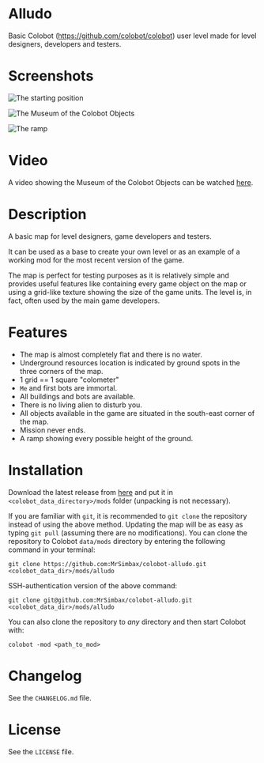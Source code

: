 # Alludo #

Basic Colobot (https://github.com/colobot/colobot) user level made for level designers, developers and testers.

# Screenshots #

![The starting position](http://i.imgur.com/oPRFTza.png)

![The Museum of the Colobot Objects](http://i.imgur.com/NLQjqdc.png)

![The ramp](http://i.imgur.com/ASJZKE4.png)

# Video #

A video showing the Museum of the Colobot Objects can be watched [here](https://youtu.be/bAGesuqPi38).

# Description #

A basic map for level designers, game developers and testers.

It can be used as a base to create your own level or as an example of a working mod for the most recent version of the game.

The map is perfect for testing purposes as it is relatively simple and provides useful features like containing every game object on the map or using a grid-like texture showing the size of the game units. The level is, in fact, often used by the main game developers.

# Features #

* The map is almost completely flat and there is no water.
* Underground resources location is indicated by ground spots in the three corners of the map.
* 1 grid == 1 square "colometer"
* `Me` and first bots are immortal.
* All buildings and bots are available.
* There is no living alien to disturb you.
* All objects available in the game are situated in the south-east corner of the map.
* Mission never ends.
* A ramp showing every possible height of the ground.

# Installation #

Download the latest release from [here](https://github.com/MrSimbax/colobot-alludo/releases) and put it in `<colobot_data_directory>/mods` folder (unpacking is not necessary).

If you are familiar with `git`, it is recommended to `git clone` the repository instead of using the above method. Updating the map will be as easy as typing `git pull` (assuming there are no modifications). You can clone the repository to Colobot `data/mods` directory by entering the following command in your terminal:

    git clone https://github.com:MrSimbax/colobot-alludo.git <colobot_data_dir>/mods/alludo

SSH-authentication version of the above command:

    git clone git@github.com:MrSimbax/colobot-alludo.git <colobot_data_dir>/mods/alludo

You can also clone the repository to _any_ directory and then start Colobot with:

    colobot -mod <path_to_mod>

# Changelog #

See the `CHANGELOG.md` file.

# License #

See the `LICENSE` file.
